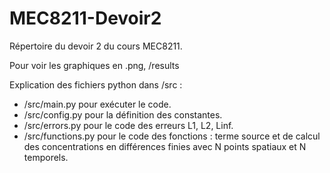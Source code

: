 # MEC8211-Devoir2

Répertoire du devoir 2 du cours MEC8211.

Pour voir les graphiques en .png, /results

Explication des fichiers python dans /src :
- /src/main.py pour exécuter le code.
- /src/config.py pour la définition des constantes.
- /src/errors.py pour le code des erreurs L1, L2, Linf.
- /src/functions.py pour le code des fonctions : terme source et de calcul des concentrations en différences finies avec N points spatiaux et N temporels.